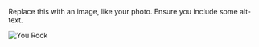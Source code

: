 Replace this with an image, like your photo. Ensure you include some alt-text.

![You Rock](http://www.quickmeme.com/img/d5/d5dcea3a8bf3167e6920c1eae145de75c62964336d98406fd5438a6918a7f13a.jpg)
